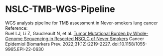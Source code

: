 # NSLC-TMB-WGS-Pipeline
 WGS analysis pipeline for TMB assessment in Never-smokers lung cancer  
 Reference:  
 Ruel LJ, Li Z, Gaudreault N, et al. [Tumor Mutational Burden by Whole-Genome Sequencing in Resected NSCLC of Never Smokers](https://aacrjournals.org/cebp/article/31/12/2219/711115/Tumor-Mutational-Burden-by-Whole-Genome-Sequencing) Cancer Epidemiol Biomarkers Prev. 2022;31(12):2219-2227. doi:10.1158/1055-9965.EPI-22-0630
 
